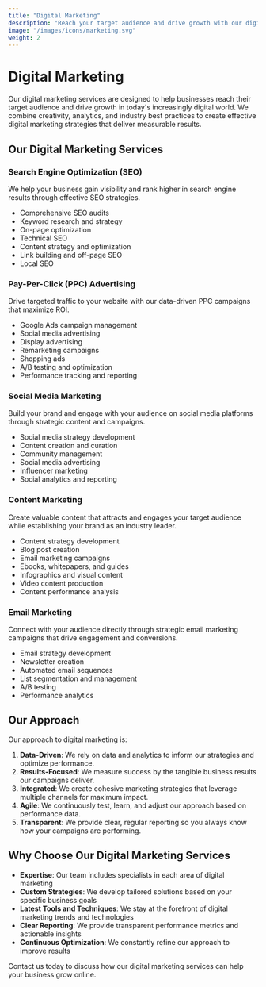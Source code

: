 ```yaml
---
title: "Digital Marketing"
description: "Reach your target audience and drive growth with our digital marketing services"
image: "/images/icons/marketing.svg"
weight: 2
---
```


# Digital Marketing

Our digital marketing services are designed to help businesses reach their target audience and drive growth in today's increasingly digital world. We combine creativity, analytics, and industry best practices to create effective digital marketing strategies that deliver measurable results.

## Our Digital Marketing Services

### Search Engine Optimization (SEO)

We help your business gain visibility and rank higher in search engine results through effective SEO strategies.

- Comprehensive SEO audits
- Keyword research and strategy
- On-page optimization
- Technical SEO
- Content strategy and optimization
- Link building and off-page SEO
- Local SEO

### Pay-Per-Click (PPC) Advertising

Drive targeted traffic to your website with our data-driven PPC campaigns that maximize ROI.

- Google Ads campaign management
- Social media advertising
- Display advertising
- Remarketing campaigns
- Shopping ads
- A/B testing and optimization
- Performance tracking and reporting

### Social Media Marketing

Build your brand and engage with your audience on social media platforms through strategic content and campaigns.

- Social media strategy development
- Content creation and curation
- Community management
- Social media advertising
- Influencer marketing
- Social analytics and reporting

### Content Marketing

Create valuable content that attracts and engages your target audience while establishing your brand as an industry leader.

- Content strategy development
- Blog post creation
- Email marketing campaigns
- Ebooks, whitepapers, and guides
- Infographics and visual content
- Video content production
- Content performance analysis

### Email Marketing

Connect with your audience directly through strategic email marketing campaigns that drive engagement and conversions.

- Email strategy development
- Newsletter creation
- Automated email sequences
- List segmentation and management
- A/B testing
- Performance analytics

## Our Approach

Our approach to digital marketing is:

1. **Data-Driven**: We rely on data and analytics to inform our strategies and optimize performance.
2. **Results-Focused**: We measure success by the tangible business results our campaigns deliver.
3. **Integrated**: We create cohesive marketing strategies that leverage multiple channels for maximum impact.
4. **Agile**: We continuously test, learn, and adjust our approach based on performance data.
5. **Transparent**: We provide clear, regular reporting so you always know how your campaigns are performing.

## Why Choose Our Digital Marketing Services

- **Expertise**: Our team includes specialists in each area of digital marketing
- **Custom Strategies**: We develop tailored solutions based on your specific business goals
- **Latest Tools and Techniques**: We stay at the forefront of digital marketing trends and technologies
- **Clear Reporting**: We provide transparent performance metrics and actionable insights
- **Continuous Optimization**: We constantly refine our approach to improve results

Contact us today to discuss how our digital marketing services can help your business grow online.
